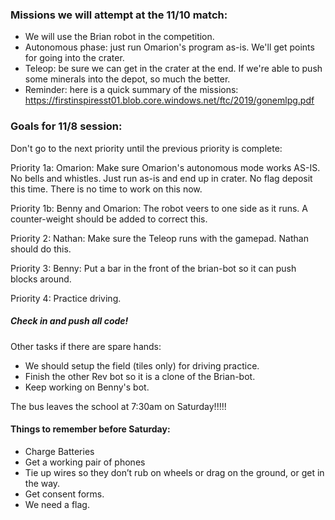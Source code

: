 
### Missions we will attempt at the 11/10 match:
* We will use the Brian robot in the competition.
* Autonomous phase: just run Omarion's program as-is. We'll get points for going into the crater.
* Teleop: be sure we can get in the crater at the end. If we're able to push some minerals into the depot, so much the better.
* Reminder: here is a quick summary of the missions: https://firstinspiresst01.blob.core.windows.net/ftc/2019/gonemlpg.pdf

### Goals for 11/8 session:

Don't go to the next priority until the previous priority is complete:   

Priority 1a: Omarion: Make sure Omarion's autonomous mode works AS-IS. No bells and whistles. Just run as-is and end up in crater. No flag deposit this time. There is no time to work on this now.   

Priority 1b: Benny and Omarion: The robot veers to one side as it runs. A counter-weight should be added to correct this.

Priority 2: Nathan: Make sure the Teleop runs with the gamepad. Nathan should do this.    

Priority 3: Benny: Put a bar in the front of the brian-bot so it can push blocks around.   

Priority 4: Practice driving.   

##### Check in and push all code!   #####

Other tasks if there are spare hands:
* We should setup the field (tiles only) for driving practice.
* Finish the other Rev bot so it is a clone of the Brian-bot.
* Keep working on Benny's bot.

The bus leaves the school at 7:30am on Saturday!!!!!

#### Things to remember before Saturday:
* Charge Batteries
* Get a working pair of phones
* Tie up wires so they don’t rub on wheels or drag on the ground, or get in the way.
* Get consent forms.
* We need a flag.
